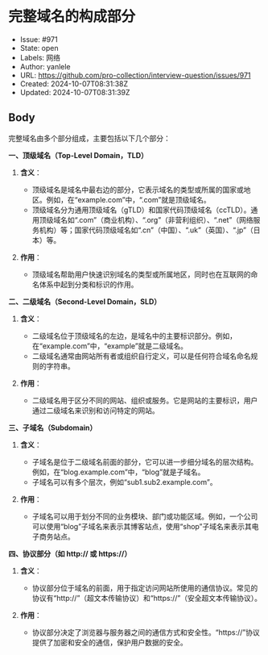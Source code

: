 # 完整域名的构成部分

- Issue: #971
- State: open
- Labels: 网络
- Author: yanlele
- URL: https://github.com/pro-collection/interview-question/issues/971
- Created: 2024-10-07T08:31:38Z
- Updated: 2024-10-07T08:31:39Z

## Body

完整域名由多个部分组成，主要包括以下几个部分：

**一、顶级域名（Top-Level Domain，TLD）**

1. **含义**：

   - 顶级域名是域名中最右边的部分，它表示域名的类型或所属的国家或地区。例如，在“example.com”中，“.com”就是顶级域名。
   - 顶级域名分为通用顶级域名（gTLD）和国家代码顶级域名（ccTLD）。通用顶级域名如“.com”（商业机构）、“.org”（非营利组织）、“.net”（网络服务机构）等；国家代码顶级域名如“.cn”（中国）、“.uk”（英国）、“.jp”（日本）等。

2. **作用**：
   - 顶级域名帮助用户快速识别域名的类型或所属地区，同时也在互联网的命名体系中起到分类和标识的作用。

**二、二级域名（Second-Level Domain，SLD）**

1. **含义**：

   - 二级域名位于顶级域名的左边，是域名中的主要标识部分。例如，在“example.com”中，“example”就是二级域名。
   - 二级域名通常由网站所有者或组织自行定义，可以是任何符合域名命名规则的字符串。

2. **作用**：
   - 二级域名用于区分不同的网站、组织或服务。它是网站的主要标识，用户通过二级域名来识别和访问特定的网站。

**三、子域名（Subdomain）**

1. **含义**：

   - 子域名是位于二级域名前面的部分，它可以进一步细分域名的层次结构。例如，在“blog.example.com”中，“blog”就是子域名。
   - 子域名可以有多个层次，例如“sub1.sub2.example.com”。

2. **作用**：
   - 子域名可以用于划分不同的业务模块、部门或功能区域。例如，一个公司可以使用“blog”子域名来表示其博客站点，使用“shop”子域名来表示其电子商务站点。

**四、协议部分（如 http:// 或 https://）**

1. **含义**：

   - 协议部分位于域名的前面，用于指定访问网站所使用的通信协议。常见的协议有“http://”（超文本传输协议）和“https://”（安全超文本传输协议）。

2. **作用**：
   - 协议部分决定了浏览器与服务器之间的通信方式和安全性。“https://”协议提供了加密和安全的通信，保护用户数据的安全。

